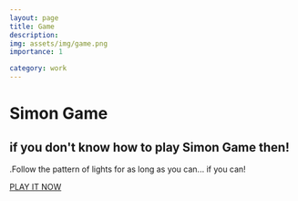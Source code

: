 ```yaml
---
layout: page
title: Game
description: 
img: assets/img/game.png
importance: 1

category: work
---
```


# Simon Game

## if you don't know how to play Simon Game then!

.Follow the pattern of lights for as long as you can... if you can!

[PLAY IT NOW](https://awwais.me/Game.github.io/)
